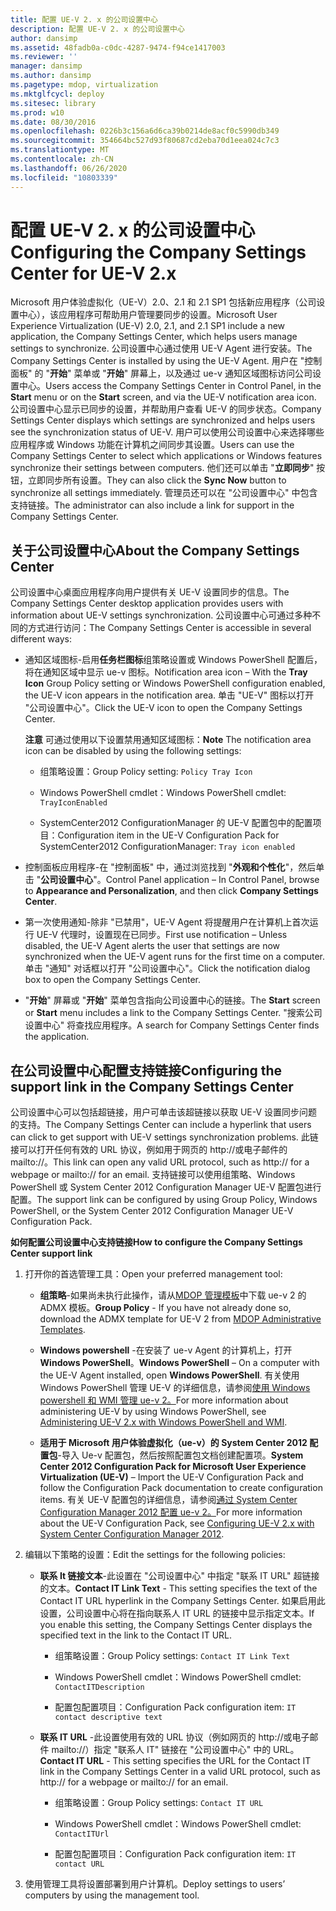```yaml
---
title: 配置 UE-V 2. x 的公司设置中心
description: 配置 UE-V 2. x 的公司设置中心
author: dansimp
ms.assetid: 48fadb0a-c0dc-4287-9474-f94ce1417003
ms.reviewer: ''
manager: dansimp
ms.author: dansimp
ms.pagetype: mdop, virtualization
ms.mktglfcycl: deploy
ms.sitesec: library
ms.prod: w10
ms.date: 08/30/2016
ms.openlocfilehash: 0226b3c156a6d6ca39b0214de8acf0c5990db349
ms.sourcegitcommit: 354664bc527d93f80687cd2eba70d1eea024c7c3
ms.translationtype: MT
ms.contentlocale: zh-CN
ms.lasthandoff: 06/26/2020
ms.locfileid: "10803339"
---
```

# <span data-ttu-id="d2212-103">配置 UE-V 2. x 的公司设置中心</span><span class="sxs-lookup"><span data-stu-id="d2212-103">Configuring the Company Settings Center for UE-V 2.x</span></span>


<span data-ttu-id="d2212-104">Microsoft 用户体验虚拟化（UE-V）2.0、2.1 和 2.1 SP1 包括新应用程序（公司设置中心），该应用程序可帮助用户管理要同步的设置。</span><span class="sxs-lookup"><span data-stu-id="d2212-104">Microsoft User Experience Virtualization (UE-V) 2.0, 2.1, and 2.1 SP1 include a new application, the Company Settings Center, which helps users manage settings to synchronize.</span></span> <span data-ttu-id="d2212-105">公司设置中心通过使用 UE-V Agent 进行安装。</span><span class="sxs-lookup"><span data-stu-id="d2212-105">The Company Settings Center is installed by using the UE-V Agent.</span></span> <span data-ttu-id="d2212-106">用户在 "控制面板" 的 "**开始**" 菜单或 "**开始**" 屏幕上，以及通过 ue-v 通知区域图标访问公司设置中心。</span><span class="sxs-lookup"><span data-stu-id="d2212-106">Users access the Company Settings Center in Control Panel, in the **Start** menu or on the **Start** screen, and via the UE-V notification area icon.</span></span> <span data-ttu-id="d2212-107">公司设置中心显示已同步的设置，并帮助用户查看 UE-V 的同步状态。</span><span class="sxs-lookup"><span data-stu-id="d2212-107">Company Settings Center displays which settings are synchronized and helps users see the synchronization status of UE-V.</span></span> <span data-ttu-id="d2212-108">用户可以使用公司设置中心来选择哪些应用程序或 Windows 功能在计算机之间同步其设置。</span><span class="sxs-lookup"><span data-stu-id="d2212-108">Users can use the Company Settings Center to select which applications or Windows features synchronize their settings between computers.</span></span> <span data-ttu-id="d2212-109">他们还可以单击 "**立即同步**" 按钮，立即同步所有设置。</span><span class="sxs-lookup"><span data-stu-id="d2212-109">They can also click the **Sync Now** button to synchronize all settings immediately.</span></span> <span data-ttu-id="d2212-110">管理员还可以在 "公司设置中心" 中包含支持链接。</span><span class="sxs-lookup"><span data-stu-id="d2212-110">The administrator can also include a link for support in the Company Settings Center.</span></span>

## <span data-ttu-id="d2212-111">关于公司设置中心</span><span class="sxs-lookup"><span data-stu-id="d2212-111">About the Company Settings Center</span></span>


<span data-ttu-id="d2212-112">公司设置中心桌面应用程序向用户提供有关 UE-V 设置同步的信息。</span><span class="sxs-lookup"><span data-stu-id="d2212-112">The Company Settings Center desktop application provides users with information about UE-V settings synchronization.</span></span> <span data-ttu-id="d2212-113">公司设置中心可通过多种不同的方式进行访问：</span><span class="sxs-lookup"><span data-stu-id="d2212-113">The Company Settings Center is accessible in several different ways:</span></span>

-   <span data-ttu-id="d2212-114">通知区域图标-启用**任务栏图标**组策略设置或 Windows PowerShell 配置后，将在通知区域中显示 ue-v 图标。</span><span class="sxs-lookup"><span data-stu-id="d2212-114">Notification area icon – With the **Tray Icon** Group Policy setting or Windows PowerShell configuration enabled, the UE-V icon appears in the notification area.</span></span> <span data-ttu-id="d2212-115">单击 "UE-V" 图标以打开 "公司设置中心"。</span><span class="sxs-lookup"><span data-stu-id="d2212-115">Click the UE-V icon to open the Company Settings Center.</span></span>

    <span data-ttu-id="d2212-116">**注意** 可通过使用以下设置禁用通知区域图标：</span><span class="sxs-lookup"><span data-stu-id="d2212-116">**Note** The notification area icon can be disabled by using the following settings:</span></span>

    -   <span data-ttu-id="d2212-117">组策略设置：</span><span class="sxs-lookup"><span data-stu-id="d2212-117">Group Policy setting:</span></span> `Policy Tray Icon`

    -   <span data-ttu-id="d2212-118">Windows PowerShell cmdlet：</span><span class="sxs-lookup"><span data-stu-id="d2212-118">Windows PowerShell cmdlet:</span></span> `TrayIconEnabled`

    -   <span data-ttu-id="d2212-119">SystemCenter2012 ConfigurationManager 的 UE-V 配置包中的配置项目：</span><span class="sxs-lookup"><span data-stu-id="d2212-119">Configuration item in the UE-V Configuration Pack for SystemCenter2012 ConfigurationManager:</span></span> `Tray icon enabled`

     

-   <span data-ttu-id="d2212-120">控制面板应用程序-在 "控制面板" 中，通过浏览找到 "**外观和个性化**"，然后单击 "**公司设置中心**"。</span><span class="sxs-lookup"><span data-stu-id="d2212-120">Control Panel application – In Control Panel, browse to **Appearance and Personalization**, and then click **Company Settings Center**.</span></span>

-   <span data-ttu-id="d2212-121">第一次使用通知-除非 "已禁用"，UE-V Agent 将提醒用户在计算机上首次运行 UE-V 代理时，设置现在已同步。</span><span class="sxs-lookup"><span data-stu-id="d2212-121">First use notification – Unless disabled, the UE-V Agent alerts the user that settings are now synchronized when the UE-V agent runs for the first time on a computer.</span></span> <span data-ttu-id="d2212-122">单击 "通知" 对话框以打开 "公司设置中心"。</span><span class="sxs-lookup"><span data-stu-id="d2212-122">Click the notification dialog box to open the Company Settings Center.</span></span>

-   <span data-ttu-id="d2212-123">"**开始**" 屏幕或 "**开始**" 菜单包含指向公司设置中心的链接。</span><span class="sxs-lookup"><span data-stu-id="d2212-123">The **Start** screen or **Start** menu includes a link to the Company Settings Center.</span></span> <span data-ttu-id="d2212-124">"搜索公司设置中心" 将查找应用程序。</span><span class="sxs-lookup"><span data-stu-id="d2212-124">A search for Company Settings Center finds the application.</span></span>

## <span data-ttu-id="d2212-125">在公司设置中心配置支持链接</span><span class="sxs-lookup"><span data-stu-id="d2212-125">Configuring the support link in the Company Settings Center</span></span>


<span data-ttu-id="d2212-126">公司设置中心可以包括超链接，用户可单击该超链接以获取 UE-V 设置同步问题的支持。</span><span class="sxs-lookup"><span data-stu-id="d2212-126">The Company Settings Center can include a hyperlink that users can click to get support with UE-V settings synchronization problems.</span></span> <span data-ttu-id="d2212-127">此链接可以打开任何有效的 URL 协议，例如用于网页的 http://或电子邮件的 mailto://。</span><span class="sxs-lookup"><span data-stu-id="d2212-127">This link can open any valid URL protocol, such as http:// for a webpage or mailto:// for an email.</span></span> <span data-ttu-id="d2212-128">支持链接可以使用组策略、Windows PowerShell 或 System Center 2012 Configuration Manager UE-V 配置包进行配置。</span><span class="sxs-lookup"><span data-stu-id="d2212-128">The support link can be configured by using Group Policy, Windows PowerShell, or the System Center 2012 Configuration Manager UE-V Configuration Pack.</span></span>

**<span data-ttu-id="d2212-129">如何配置公司设置中心支持链接</span><span class="sxs-lookup"><span data-stu-id="d2212-129">How to configure the Company Settings Center support link</span></span>**

1.  <span data-ttu-id="d2212-130">打开你的首选管理工具：</span><span class="sxs-lookup"><span data-stu-id="d2212-130">Open your preferred management tool:</span></span>

    -   <span data-ttu-id="d2212-131">**组策略**-如果尚未执行此操作，请从[MDOP 管理模板](https://go.microsoft.com/fwlink/p/?LinkId=393941)中下载 ue-v 2 的 ADMX 模板。</span><span class="sxs-lookup"><span data-stu-id="d2212-131">**Group Policy** - If you have not already done so, download the ADMX template for UE-V 2 from [MDOP Administrative Templates](https://go.microsoft.com/fwlink/p/?LinkId=393941).</span></span>

    -   <span data-ttu-id="d2212-132">**Windows powershell** -在安装了 ue-v Agent 的计算机上，打开**Windows PowerShell**。</span><span class="sxs-lookup"><span data-stu-id="d2212-132">**Windows PowerShell** – On a computer with the UE-V Agent installed, open **Windows PowerShell**.</span></span> <span data-ttu-id="d2212-133">有关使用 Windows PowerShell 管理 UE-V 的详细信息，请参阅[使用 Windows powershell 和 WMI 管理 ue-v 2。](administering-ue-v-2x-with-windows-powershell-and-wmi-both-uevv2.md)</span><span class="sxs-lookup"><span data-stu-id="d2212-133">For more information about administering UE-V by using Windows PowerShell, see [Administering UE-V 2.x with Windows PowerShell and WMI](administering-ue-v-2x-with-windows-powershell-and-wmi-both-uevv2.md).</span></span>

    -   <span data-ttu-id="d2212-134">**适用于 Microsoft 用户体验虚拟化（ue-v）的 System Center 2012 配置包**-导入 Ue-v 配置包，然后按照配置包文档创建配置项。</span><span class="sxs-lookup"><span data-stu-id="d2212-134">**System Center 2012 Configuration Pack for Microsoft User Experience Virtualization (UE-V)** – Import the UE-V Configuration Pack and follow the Configuration Pack documentation to create configuration items.</span></span> <span data-ttu-id="d2212-135">有关 UE-V 配置包的详细信息，请参阅[通过 System Center Configuration Manager 2012 配置 ue-v 2。](configuring-ue-v-2x-with-system-center-configuration-manager-2012-both-uevv2.md)</span><span class="sxs-lookup"><span data-stu-id="d2212-135">For more information about the UE-V Configuration Pack, see [Configuring UE-V 2.x with System Center Configuration Manager 2012](configuring-ue-v-2x-with-system-center-configuration-manager-2012-both-uevv2.md).</span></span>

2.  <span data-ttu-id="d2212-136">编辑以下策略的设置：</span><span class="sxs-lookup"><span data-stu-id="d2212-136">Edit the settings for the following policies:</span></span>

    -   <span data-ttu-id="d2212-137">**联系 It 链接文本**-此设置在 "公司设置中心" 中指定 "联系 IT URL" 超链接的文本。</span><span class="sxs-lookup"><span data-stu-id="d2212-137">**Contact IT Link Text** - This setting specifies the text of the Contact IT URL hyperlink in the Company Settings Center.</span></span> <span data-ttu-id="d2212-138">如果启用此设置，公司设置中心将在指向联系人 IT URL 的链接中显示指定文本。</span><span class="sxs-lookup"><span data-stu-id="d2212-138">If you enable this setting, the Company Settings Center displays the specified text in the link to the Contact IT URL.</span></span>

        -   <span data-ttu-id="d2212-139">组策略设置：</span><span class="sxs-lookup"><span data-stu-id="d2212-139">Group Policy settings:</span></span> `Contact IT Link Text`

        -   <span data-ttu-id="d2212-140">Windows PowerShell cmdlet：</span><span class="sxs-lookup"><span data-stu-id="d2212-140">Windows PowerShell cmdlet:</span></span> `ContactITDescription`

        -   <span data-ttu-id="d2212-141">配置包配置项目：</span><span class="sxs-lookup"><span data-stu-id="d2212-141">Configuration Pack configuration item:</span></span> `IT contact descriptive text`

    -   <span data-ttu-id="d2212-142">**联系 IT URL** -此设置使用有效的 URL 协议（例如网页的 http://或电子邮件 mailto://）指定 "联系人 IT" 链接在 "公司设置中心" 中的 URL。</span><span class="sxs-lookup"><span data-stu-id="d2212-142">**Contact IT URL** - This setting specifies the URL for the Contact IT link in the Company Settings Center in a valid URL protocol, such as http:// for a webpage or mailto:// for an email.</span></span>

        -   <span data-ttu-id="d2212-143">组策略设置：</span><span class="sxs-lookup"><span data-stu-id="d2212-143">Group Policy settings:</span></span> `Contact IT URL`

        -   <span data-ttu-id="d2212-144">Windows PowerShell cmdlet：</span><span class="sxs-lookup"><span data-stu-id="d2212-144">Windows PowerShell cmdlet:</span></span> `ContactITUrl`

        -   <span data-ttu-id="d2212-145">配置包配置项目：</span><span class="sxs-lookup"><span data-stu-id="d2212-145">Configuration Pack configuration item:</span></span> `IT contact URL`

3.  <span data-ttu-id="d2212-146">使用管理工具将设置部署到用户计算机。</span><span class="sxs-lookup"><span data-stu-id="d2212-146">Deploy settings to users’ computers by using the management tool.</span></span>






 

 





